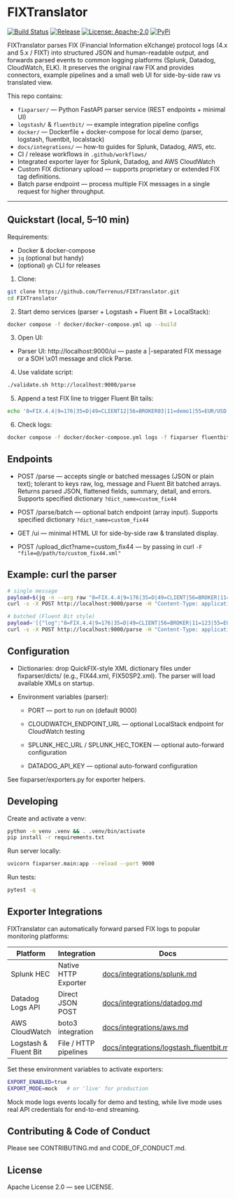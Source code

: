 # FIXTranslator

[![Build Status](https://github.com/Terrenus/FIXTranslator/actions/workflows/ci.yml/badge.svg)](https://github.com/Terrenus/FIXTranslator/actions/workflows/ci.yml)
[![Release](https://img.shields.io/github/v/release/Terrenus/FIXTranslator)](https://github.com/Terrenus/FIXTranslator/releases)
[![License: Apache-2.0](https://img.shields.io/badge/License-Apache%202.0-blue.svg)](./LICENSE)
[![PyPi](https://img.shields.io/pypi/v/fixtranslator)](https://pypi.org/project/fixtranslator)

FIXTranslator parses FIX (Financial Information eXchange) protocol logs (4.x and 5.x / FIXT) into structured JSON and human-readable output, and forwards parsed events to common logging platforms (Splunk, Datadog, CloudWatch, ELK). It preserves the original raw FIX and provides connectors, example pipelines and a small web UI for side-by-side raw vs translated view.

This repo contains:
- `fixparser/` — Python FastAPI parser service (REST endpoints + minimal UI)
- `logstash/` & `fluentbit/` — example integration pipeline configs
- `docker/` — Dockerfile + docker-compose for local demo (parser, logstash, fluentbit, localstack)
- `docs/integrations/` — how-to guides for Splunk, Datadog, AWS, etc.
- CI / release workflows in `.github/workflows/`
- Integrated exporter layer for Splunk, Datadog, and AWS CloudWatch
- Custom FIX dictionary upload — supports proprietary or extended FIX tag definitions.
- Batch parse endpoint — process multiple FIX messages in a single request for higher throughput.

---

## Quickstart (local, 5–10 min)

Requirements:
- Docker & docker-compose
- `jq` (optional but handy)
- (optional) `gh` CLI for releases

1. Clone:  

```bash
git clone https://github.com/Terrenus/FIXTranslator.git
cd FIXTranslator
```

2. Start demo services (parser + Logstash + Fluent Bit + LocalStack):

```bash
docker compose -f docker/docker-compose.yml up --build
```

3. Open UI:

- Parser UI: http://localhost:9000/ui — paste a |-separated FIX message or a SOH \x01 message and click Parse.

4. Use validate script:

```bash
./validate.sh http://localhost:9000/parse
```

5. Append a test FIX line to trigger Fluent Bit tails:

```bash
echo '8=FIX.4.4|9=176|35=D|49=CLIENT12|56=BROKER03|11=demo1|55=EUR/USD|54=1|38=1000|40=2|44=1.1850|60=20250929-12:00:00|10=000|' >> sample_fix_messages.txt
```

6. Check logs:

```bash
docker compose -f docker/docker-compose.yml logs -f fixparser fluentbit logstash
```

## Endpoints

- POST /parse — accepts single or batched messages (JSON or plain text); tolerant to keys raw, log, message and Fluent Bit batched arrays. Returns parsed JSON, flattened fields, summary, detail, and errors. Supports specified dictionary `?dict_name=custom_fix44`

- POST /parse/batch — optional batch endpoint (array input).
Supports specified dictionary `?dict_name=custom_fix44`

- GET /ui — minimal HTML UI for side-by-side raw & translated display.

- POST /upload_dict?name=custom_fix44 — by passing in curl `-F "file=@/path/to/custom_fix44.xml"`

## Example: curl the parser

```bash
# single message
payload=$(jq -n --arg raw "8=FIX.4.4|9=176|35=D|49=CLIENT|56=BROKER|11=123|55=EUR/USD|54=1|38=1000|40=2|44=1.13|60=20250929-12:00:00|10=000|" '{"raw":$raw}')
curl -s -X POST http://localhost:9000/parse -H "Content-Type: application/json" -d "$payload" | jq

# batched (Fluent Bit style)
payload='[{"log":"8=FIX.4.4|9=176|35=D|49=CLIENT|56=BROKER|11=123|55=EUR/USD|54=1|38=1000|40=2|44=1.13|60=20250929-12:00:00|10=000|"}]'
curl -s -X POST http://localhost:9000/parse -H "Content-Type: application/json" -d "$payload" | jq
```

## Configuration

- Dictionaries: drop QuickFIX-style XML dictionary files under fixparser/dicts/ (e.g., FIX44.xml, FIX50SP2.xml). The parser will load available XMLs on startup.

- Environment variables (parser):

    - PORT — port to run on (default 9000)

    - CLOUDWATCH_ENDPOINT_URL — optional LocalStack endpoint for CloudWatch testing

    - SPLUNK_HEC_URL / SPLUNK_HEC_TOKEN — optional auto-forward configuration

    - DATADOG_API_KEY — optional auto-forward configuration

See fixparser/exporters.py for exporter helpers.

## Developing

Create and activate a venv:

```bash
python -m venv .venv && . .venv/bin/activate
pip install -r requirements.txt
```

Run server locally:

```bash
uvicorn fixparser.main:app --reload --port 9000
```

Run tests:

```bash
pytest -q
```

## Exporter Integrations

FIXTranslator can automatically forward parsed FIX logs to popular monitoring platforms:

| Platform | Integration | Docs |
|-----------|--------------|------|
| Splunk HEC | Native HTTP Exporter | [docs/integrations/splunk.md](docs/integrations/splunk.md) |
| Datadog Logs API | Direct JSON POST | [docs/integrations/datadog.md](docs/integrations/datadog.md) |
| AWS CloudWatch | boto3 integration | [docs/integrations/aws.md](docs/integrations/aws.md) |
| Logstash & Fluent Bit | File / HTTP pipelines | [docs/integrations/logstash_fluentbit.md](docs/integrations/logstash_fluentbit.md) |

Set these environment variables to activate exporters:

```bash
EXPORT_ENABLED=true
EXPORT_MODE=mock   # or 'live' for production
```

Mock mode logs events locally for demo and testing,
while live mode uses real API credentials for end-to-end streaming.

## Contributing & Code of Conduct

Please see CONTRIBUTING.md and CODE_OF_CONDUCT.md.

## License

Apache License 2.0 — see LICENSE.
